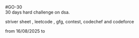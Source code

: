 #GO-30  
30 days hard challenge on dsa.

striver sheet , leetcode , gfg, contest, codechef and codeforce

from 16/08/2025 to 